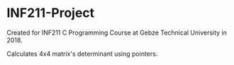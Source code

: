 # INF211-Project

Created for INF211 C Programming Course at Gebze Technical University in 2018. 

Calculates 4x4 matrix's determinant using pointers. 
